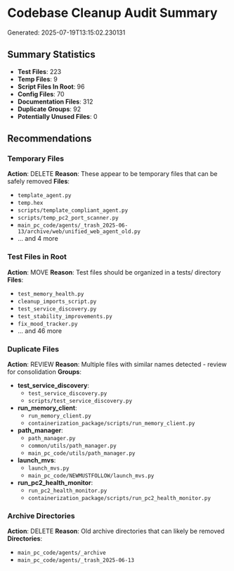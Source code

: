 # Codebase Cleanup Audit Summary

Generated: 2025-07-19T13:15:02.230131

## Summary Statistics

- **Test Files**: 223
- **Temp Files**: 9
- **Script Files In Root**: 96
- **Config Files**: 70
- **Documentation Files**: 312
- **Duplicate Groups**: 92
- **Potentially Unused Files**: 0

## Recommendations

### Temporary Files
**Action**: DELETE
**Reason**: These appear to be temporary files that can be safely removed
**Files**:
- `template_agent.py`
- `temp.hex`
- `scripts/template_compliant_agent.py`
- `scripts/temp_pc2_port_scanner.py`
- `main_pc_code/agents/_trash_2025-06-13/archive/web/unified_web_agent_old.py`
- ... and 4 more

### Test Files in Root
**Action**: MOVE
**Reason**: Test files should be organized in a tests/ directory
**Files**:
- `test_memory_health.py`
- `cleanup_imports_script.py`
- `test_service_discovery.py`
- `test_stability_improvements.py`
- `fix_mood_tracker.py`
- ... and 46 more

### Duplicate Files
**Action**: REVIEW
**Reason**: Multiple files with similar names detected - review for consolidation
**Groups**:
- **test_service_discovery**:
  - `test_service_discovery.py`
  - `scripts/test_service_discovery.py`
- **run_memory_client**:
  - `run_memory_client.py`
  - `containerization_package/scripts/run_memory_client.py`
- **path_manager**:
  - `path_manager.py`
  - `common/utils/path_manager.py`
  - `main_pc_code/utils/path_manager.py`
- **launch_mvs**:
  - `launch_mvs.py`
  - `main_pc_code/NEWMUSTFOLLOW/launch_mvs.py`
- **run_pc2_health_monitor**:
  - `run_pc2_health_monitor.py`
  - `containerization_package/scripts/run_pc2_health_monitor.py`

### Archive Directories
**Action**: DELETE
**Reason**: Old archive directories that can likely be removed
**Directories**:
- `main_pc_code/agents/_archive`
- `main_pc_code/agents/_trash_2025-06-13`

